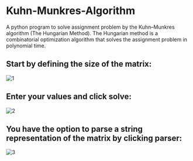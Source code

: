 # Kuhn-Munkres-Algorithm
A python program to solve assignment problem by the Kuhn–Munkres algorithm (The Hungarian Method). The Hungarian method is a combinatorial optimization algorithm that solves the assignment problem in polynomial time.

## Start by defining the size of the matrix:
![1](https://user-images.githubusercontent.com/50090593/138393658-9cc3e27e-9fd0-4023-b8e0-05aa03d4a212.png)

## Enter your values and click solve:
![2](https://user-images.githubusercontent.com/50090593/138393684-41def112-cfe3-432c-a355-744606a72dd1.png)

## You have the option to parse a string representation of the matrix by clicking parser:
![3](https://user-images.githubusercontent.com/50090593/138393766-d8759032-ad1b-41e8-a0ac-0384937c155b.png)
